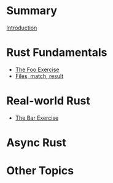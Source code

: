 # Summary

[Introduction](./introduction.md)

# Rust Fundamentals

- [The Foo Exercise](./foo.md)
- [Files, match, result](files-match-result.md)

# Real-world Rust

- [The Bar Exercise](./bar.md)

# Async Rust

# Other Topics
